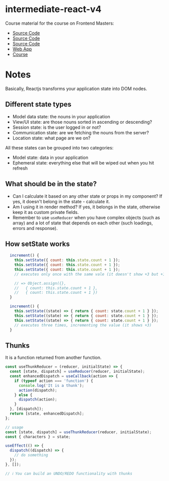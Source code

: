 # intermediate-react-v4

Course material for the course on Frontend Masters:

- [Source Code](https://github.com/FrontendMasters/react-state-management)
- [Source Code](https://github.com/stevekinney/grudges-react-state)
- [Source Code](https://github.com/stevekinney/star-wars-characters-react-state)
- [Web App](https://speakerdeck.com/stevekinney/react-state)
- [Course](https://frontendmasters.com/courses/pure-react-state/)



# Notes

Basically, Reactjs transforms your application state into DOM nodes.


## Different state types

- Model data state: the nouns in your application
- View/UI state: are those nouns sorted in ascending or descending?
- Session state: is the user logged in or not?
- Communication state: are we fetching the nouns from the server?
- Location state: what page are we on?

All these states can be grouped into two categories:

- Model state: data in your application
- Ephemeral state: everything else that will be wiped out when you hit refresh


## What should be in the state?

- Can I calculate it based on any other state or props in my component? If yes, it doesn't belong in the state - calculate it.
- Am I using it in render method? If yes, it belongs in the state, otherwise keep it as custom private fields.
- Remember to use `useReducer` when you have complex objects (such as array) and a lot of state that depends on each other (such loadings, errors and response).


## How setState works

```js
  increment() {
    this.setState({ count: this.state.count + 1 });
    this.setState({ count: this.state.count + 1 });
    this.setState({ count: this.state.count + 1 });
    // executes only once with the same vale (it doesn't show +3 but +1)

    // => Object.assign({}, 
    //   { count: this.state.count + 1 },
    //   { count: this.state.count + 1 })
  }

  increment() {
    this.setState((state) => { return { count: state.count + 1 } });
    this.setState((state) => { return { count: state.count + 1 } });
    this.setState((state) => { return { count: state.count + 1 } });
    // executes three times, incrementing the value (it shows +3)
  }
```


## Thunks

It is a function returned from another function.

```js
const useThunkReducer = (reducer, initialState) => {
  const [state, dispatch] = useReducer(reducer, initialState);
  const enhancedDispatch = useCallback(action => {
    if (typeof action === 'function') {
      console.log('It is a thunk');
      action(dispatch);
    } else {
      dispatch(action);
    }
  }, [dispatch]);
  return [state, enhancedDispatch];
};

// usage
const [state, dispatch] = useThunkReducer(reducer, initialState);
const { characters } = state;

useEffect(() => {
  dispatch((dispatch) => {
    // do something
  });
}, []);

// ℹ️ You can build an UNDO/REDO functionality with thunks
```